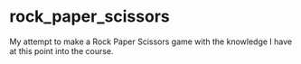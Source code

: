 # rock_paper_scissors

My attempt to make a Rock Paper Scissors game with the knowledge I have at this point into the course.
